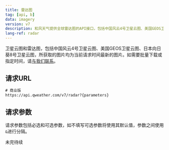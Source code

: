 ```yaml
---
title: 雷达图
tag: [api, b]
data: imagery
version: v7
description: 和风天气提供全球雷达图的API接口，包括中国风云4号卫星云图、美国GEOS卫星云图、日本向日葵8号卫星云图。
lang-ref: radar
---
```


卫星云图和雷达图，包括中国风云4号卫星云图、美国GEOS卫星云图、日本向日葵8号卫星云图，所获取的图片均为当前请求时间最新的图片。如需要批量下载或指定时间，请[与我们联系](https://www.qweather.com/contact)。

## 请求URL

```html
# 商业版
https://api.qweather.com/v7/radar?{parameters}
```

## 请求参数

请求参数包括必选和可选参数，如不填写可选参数将使用其默认值，参数之间使用`&`进行分隔。

未完待续


